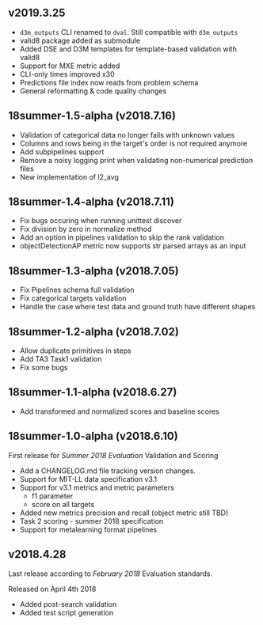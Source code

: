 ## v2019.3.25

* `d3m_outputs` CLI renamed to `dval`. Still compatible with `d3m_outputs`
* valid8 package added as submodule
* Added DSE and D3M templates for template-based validation with valid8
* Support for MXE metric added
* CLI-only times improved x30
* Predictions file index now reads from problem schema
* General reformatting & code quality changes

## 18summer-1.5-alpha  (v2018.7.16)

* Validation of categorical data no longer fails with unknown values
* Columns and rows being in the target's order is not required anymore
* Add subpipelines support
* Remove a noisy logging print when validating non-numerical prediction files
* New implementation of l2_avg

## 18summer-1.4-alpha  (v2018.7.11)

* Fix bugs occuring when running unittest discover 
* Fix division by zero in normalize method
* Add an option in pipelines validation to skip the rank validation
* objectDetectionAP metric now supports str parsed arrays as an input

## 18summer-1.3-alpha  (v2018.7.05)

* Fix Pipelines schema full validation
* Fix categorical targets validation
* Handle the case where test data and ground truth have different shapes

## 18summer-1.2-alpha  (v2018.7.02)

* Allow duplicate primitives in steps
* Add TA3 Task1 validation
* Fix some bugs

## 18summer-1.1-alpha  (v2018.6.27)

* Add transformed and normalized scores and baseline scores


## 18summer-1.0-alpha  (v2018.6.10)
First release for *Summer 2018 Evaluation* Validation and Scoring

* Add a CHANGELOG.md file tracking version changes.
* Support for MIT-LL data specification v3.1
* Support for v3.1 metrics and metric parameters
  * f1 parameter
  * score on all targets
* Added new metrics precision and recall (object metric still TBD)
* Task 2 scoring - summer 2018 specification
* Support for metalearning format pipelines


## v2018.4.28
Last release according to *February 2018* Evaluation standards.

Released on April 4th 2018

* Added post-search validation
* Added test script generation
